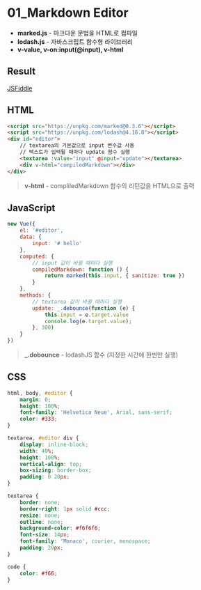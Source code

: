 # 01_Markdown Editor

- **marked.js** - 마크다운 문법을 HTML로 컴파일
- **lodash.js** - 자바스크립트 함수형 라이브러리
- **v-value, v-on:input(@input), v-html**

## Result
<a target="_blank" href="https://jsfiddle.net/chrisvfritz/0dzvcf4d">JSFiddle</a>

## HTML
```html
<script src="https://unpkg.com/marked@0.3.6"></script>
<script src="https://unpkg.com/lodash@4.16.0"></script>
<div id="editor">
    // textarea의 기본값으로 input 변수값 사용
    // 텍스트가 입력될 때마다 update 함수 실행
    <textarea :value="input" @input="update"></textarea>
    <div v-html="compiledMarkdown"></div>
</div>
```
> **v-html** - compliledMarkdown 함수의 리턴값을 HTML으로 출력
## JavaScript
```javascript
new Vue({
    el: '#editor',
    data: {
        input: '# hello'
    },
    computed: {
        // input 값이 바뀔 때마다 실행
        compiledMarkdown: function () {
            return marked(this.input, { sanitize: true })
        }
    },
    methods: {
        // textarea 값이 바뀔 때마다 실행
        update: _.debounce(function (e) {
            this.input = e.target.value
            console.log(e.target.value);
        }, 300)
    }
})
```
> **_.dobounce** - lodashJS 함수 (지정한 시간에 한번만 실행)
## CSS
```css
html, body, #editor {
    margin: 0;
    height: 100%;
    font-family: 'Helvetica Neue', Arial, sans-serif;
    color: #333;
}

textarea, #editor div {
    display: inline-block;
    width: 49%;
    height: 100%;
    vertical-align: top;
    box-sizing: border-box;
    padding: 0 20px;
}

textarea {
    border: none;
    border-right: 1px solid #ccc;
    resize: none;
    outline: none;
    background-color: #f6f6f6;
    font-size: 14px;
    font-family: 'Monaco', courier, monospace;
    padding: 20px;
}

code {
    color: #f66;
}
```